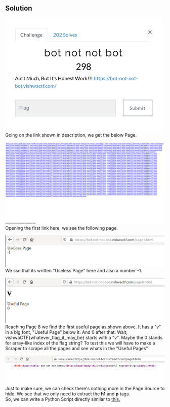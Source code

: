 ## Solution

![](images/bot-not-not-botBox.png)
<br>Going on the link shown in description, we get the below Page.

![](images/bot-not-not-bot1.png)
<br>Opening the first link here, we see the following page.

![](images/bot-not-not-bot2.png)
<br>We sse that its written "Useless Page" here and also a number -1.

![](images/bot-not-not-bot3.png)
<br>Reaching Page 8 we find the first useful page as shown above. It has a "v" in a big font, "Useful Page" below it. And 0 after that.
Wait, vishwaCTF{whatever_flag_it_may_be} starts with a "v". Maybe the 0 stands for array-like index of the flag string?
To test this we will have to make a Scraper to scrape all the pages and see whats in the "Useful Pages"

![](images/bot-not-not-bot4.png)
<br>Just to make sure, we can check there's nothing more in the Page Source to hide. We see that we only need to extract the <b>h1</b> and <b>p</b> tags.
<br>
So, we can write a Python Script directly similar to <a href="./solution.py">this.</a>